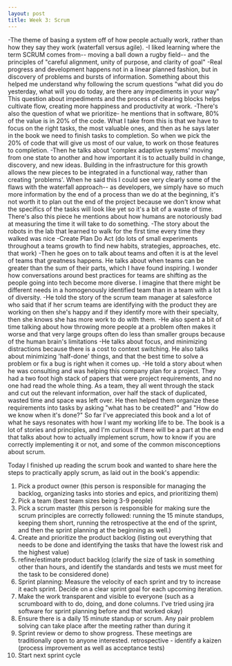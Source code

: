 ```yaml
---
layout: post
title: Week 3: Scrum
---
```


-The theme of basing a system off of how people actually work, rather than how they say they work (waterfall versus agile).
-I liked learning where the term SCRUM comes from-- moving a ball down a rugby field-- and the principles of "careful alignment, unity of purpose, and clarity of goal"
-Real progress and development happens not in a linear planned fashion, but in discovery of problems and bursts of information. Something about this helped me understand why following the scrum questions "what did you do yesterday, what will you do today, are there any impediments in your way" This question about impediments and the process of clearing blocks helps cultivate flow, creating more happiness and productivity at work.
-There's also the question of what we prioritize- he mentions that in software, 80% of the value is in 20% of the code. What I take from this is that we have to focus on the right tasks, the most valuable ones, and then as he says later in the book we need to finish tasks to completion. So when we pick the 20% of code that will give us most of our value, to work on those features to completion.
-Then he talks about 'complex adaptive systems' moving from one state to another and how important it is to actually build in change, discovery, and new ideas. Building in the infrastructure for this growth allows the new pieces to be integrated in a functional way, rather than creating 'problems'. When he said this I could see very clearly some of the flaws with the waterfall approach-- as developers, we simply have so much more information by the end of a process than we do at the beginning, it's not worth it to plan out the end of the project because we don't know what the specifics of the tasks will look like yet so it's a bit of a waste of time. There's also this piece he mentions about how humans are notoriously bad at measuring the time it will take to do something.
-The story about the robots in the lab that learned to walk for the first time every time they walked was nice
-Create Plan Do Act (do lots of small experiments throughout a teams growth to find new habits, strategies, approaches, etc. that work)
-Then he goes on to talk about teams and often it is at the level of teams that greatness happens. He talks about when teams can be greater than the sum of their parts, which I have found inspiring. I wonder how conversations around best practices for teams are shifting as the people going into tech become more diverse. I imagine that there might be different needs in a homogenously identified team than in a team with a lot of diversity.
-He told the story of the scrum team manager at salesforce who said that if her scrum teams are identifying with the product they are working on then she's happy and if they identify more with their specialty, then she knows she has more work to do with them.
-He also spent a bit of time talking about how throwing more people at a problem often makes it worse and that very large groups often do less than smaller groups because of the human brain's limitations
-He talks about focus, and minimizing distractions because there is a cost to context switching. He also talks about minimizing 'half-done' things, and that the best time to solve a problem or fix a bug is right when it comes up.
-He told a story about when he was consulting and was helping this company plan for a project. They had a two foot high stack of papers that were project requirements, and no one had read the whole thing. As a team, they all went through the stack and cut out the relevant information, over half the stack of duplicated, wasted time and space was left over. He then helped them organize these requirements into tasks by asking "what has to be created?" and "How do we know when it's done?"
So far I've appreciated this book and a lot of what he says resonates with how I want my working life to be. The book is a lot of stories and principles, and I'm curious if there will be a part at the end that talks about how to actually implement scrum, how to know if you are correctly implementing it or not, and some of the common misconceptions about scrum. 

Today I finished up reading the scrum book and wanted to share here the steps to practically apply scrum, as laid out in the book's appendix:
1. Pick a product owner (this person is responsible for managing the backlog, organizing tasks into stories and epics, and prioritizing them)
2. Pick a team (best team sizes being 3-9 people)
3. Pick a scrum master (this person is responsible for making sure the scrum principles are correctly followed: running the 15 minute standups, keeping them short, running the retrospective at the end of the sprint, and then the sprint planning at the beginning as well.)
4. Create and prioritize the product backlog (listing out everything that needs to be done and identifying the tasks that have the lowest risk and the highest value)
5. refine/estimate product backlog (clarify the size of task in something other than hours, and identify the standards and tests we must meet for the task to be considered done)
6. Sprint planning: Measure the velocity of each sprint and try to increase it each sprint. Decide on a clear sprint goal for each upcoming iteration.
7. Make the work transparent and visible to everyone (such as a scrumboard with to do, doing, and done columns. I've tried using jira software for sprint planning before and that worked okay)
8. Ensure there is a daily 15 minute standup or scrum. Any pair problem solving can take place after the meeting rather than during it
9. Sprint review or demo to show progress. These meetings are traditionally open to anyone interested.
retrospective - identify a kaizen (process improvement as well as acceptance tests)
10. Start next sprint cycle



